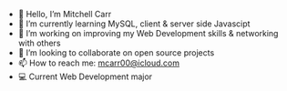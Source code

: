 - 👋 Hello, I’m Mitchell Carr
- 👀 I’m currently learning MySQL, client & server side Javascipt 
- 🌱 I’m working on improving my Web Development skills & networking with others
- 🤝 I’m looking to collaborate on open source projects
- 📫 How to reach me: mcarr00@icloud.com
- 💻 Current Web Development major

